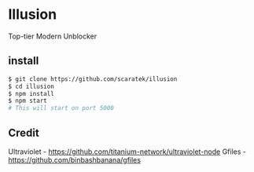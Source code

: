 # Illusion
Top-tier Modern Unblocker

## install
```bash
$ git clone https://github.com/scaratek/illusion
$ cd illusion
$ npm install
$ npm start
# This will start on port 5000
```

## Credit
Ultraviolet - https://github.com/titanium-network/ultraviolet-node
Gfiles - https://github.com/binbashbanana/gfiles
